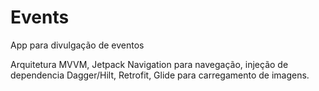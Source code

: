# Events
App para divulgação de eventos

Arquitetura MVVM, Jetpack Navigation para navegação, injeção de dependencia Dagger/Hilt, Retrofit, Glide para carregamento de imagens.
